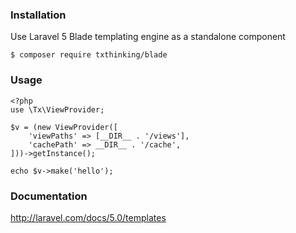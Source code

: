 ### Installation

Use Laravel 5 Blade templating engine as a standalone component

```
$ composer require txthinking/blade
```

### Usage

```
<?php
use \Tx\ViewProvider;

$v = (new ViewProvider([
    'viewPaths' => [__DIR__ . '/views'],
    'cachePath' => __DIR__ . '/cache',
]))->getInstance();

echo $v->make('hello');
```

### Documentation

http://laravel.com/docs/5.0/templates
